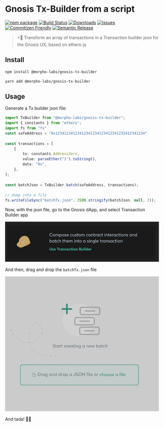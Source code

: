 # Gnosis Tx-Builder from a script

[![npm package][npm-img]][npm-url]
[![Build Status][build-img]][build-url]
[![Downloads][downloads-img]][downloads-url]
[![Issues][issues-img]][issues-url]
[![Commitizen Friendly][commitizen-img]][commitizen-url]
[![Semantic Release][semantic-release-img]][semantic-release-url]

> ⚡🚀 Transform an array of transactions in a Transaction builder json for the Gnosis UX, based on ethers-js


## Install

```bash
npm install @morpho-labs/gnosis-tx-builder
```

```bash
yarn add @morpho-labs/gnosis-tx-builder
```

## Usage
Generate a Tx builder json file:

```typescript
import TxBuilder from "@morpho-labs/gnosis-tx-builder";
import { constants } from "ethers";
import fs from "fs"
const safeAddress = "0x12341234123412341234123412341232412341234"

const transactions = [
    {
        to: constants.AddressZero,
        value: parseEther("1").toString(),
        data: "0x",
    },
];

const batchJson = TxBuilder.batch(safeAddress, transactions);

// dump into a file
fs.writeFileSync("batchTx.json", JSON.stringify(batchJson, null, 2));


```

Now, with the json file, go to the Gnosis dApp, and select Transaction Builder app

[![Transaction builder][txbuilder-img]][gnosis-url]

And then, drag and drop the `batchTx.json` file 

![img.png](img/dnd.png)

And tada! 🎉🎉

[txbuilder-img]: img/tx-builder.png
[gnosis-url]: https://gnosis-safe.io/app
[build-img]: https://github.com/morpho-labs/gnosis-tx-builder/actions/workflows/release.yml/badge.svg
[build-url]: https://github.com/morpho-labs/gnosis-tx-builder/actions/workflows/release.yml
[downloads-img]: https://img.shields.io/npm/dt/@morpho-labs/gnosis-tx-builder
[downloads-url]: https://www.npmtrends.com/@morpho-labs/gnosis-tx-builder
[npm-img]: https://img.shields.io/npm/v/@morpho-labs/gnosis-tx-builder
[npm-url]: https://www.npmjs.com/package/@morpho-labs/gnosis-tx-builder
[issues-img]: https://img.shields.io/github/issues/morpho-labs/gnosis-tx-builder
[issues-url]: https://github.com/morpho-labs/gnosis-tx-builder/issues
[codecov-img]: https://codecov.io/gh/morpho-labs/gnosis-tx-builder/branch/main/graph/badge.svg
[codecov-url]: https://codecov.io/gh/morpho-labs/gnosis-tx-builder
[semantic-release-img]: https://img.shields.io/badge/%20%20%F0%9F%93%A6%F0%9F%9A%80-semantic--release-e10079.svg
[semantic-release-url]: https://github.com/semantic-release/semantic-release
[commitizen-img]: https://img.shields.io/badge/commitizen-friendly-brightgreen.svg
[commitizen-url]: http://commitizen.github.io/cz-cli/
